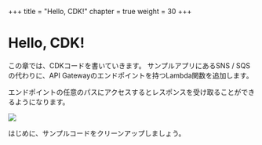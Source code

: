 +++
title = "Hello, CDK!"
chapter = true
weight = 30
+++

# Hello, CDK!

この章では、CDKコードを書いていきます。
サンプルアプリにあるSNS / SQSの代わりに、API Gatewayのエンドポイントを持つLambda関数を追加します。

エンドポイントの任意のパスにアクセスするとレスポンスを受け取ることができるようになります。

![](/aws-cdk-intro-workshop/images/hello-arch.png)

はじめに、サンプルコードをクリーンアップしましょう。
